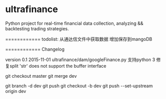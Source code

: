 ultrafinance
============
Python project for real-time financial data collection, analyzing && backtesting trading strategies.

============
todolist:
从通达信文件中获取数据
增加保存到mangoDB

============
Changelog

version 0.1
2015-11-01 ultrafinance/dam/googleFinance.py 支持python 3
           修复split 'str' does not support the buffer interface


<!--
平时切换到dev分支开发
 update git to master
-->
git checkout master
git merge dev
<!-- delete brach -->
git branch -d dev
git push
git checkout -b dev
git push --set-upstream origin dev
